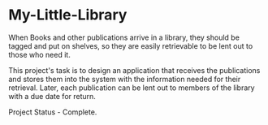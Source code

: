 # My-Little-Library

When Books and other publications arrive in a library, they should be tagged and put on shelves, so they are easily retrievable to be lent out to those who need it.

This project's task is to design an application that receives the publications and stores them into the system with the information needed for their retrieval. Later, each publication can be lent out to members of the library with a due date for return.

Project Status - Complete.
